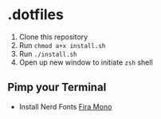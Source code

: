 # .dotfiles

1. Clone this repository
2. Run `chmod a+x install.sh`
3. Run `./install.sh`
4. Open up new window to initiate `zsh` shell

## Pimp your Terminal

- Install Nerd Fonts [Fira Mono](https://github.com/ryanoasis/nerd-fonts/releases/download/v2.3.3/FiraMono.zip)
